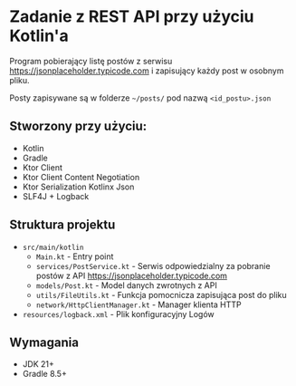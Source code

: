 # Zadanie z REST API przy użyciu Kotlin'a

Program pobierający listę postów z serwisu https://jsonplaceholder.typicode.com i zapisujący każdy post w osobnym pliku.

Posty zapisywane są w folderze  `~/posts/` pod nazwą `<id_postu>.json`

## Stworzony przy użyciu:
- Kotlin
- Gradle
- Ktor Client
- Ktor Client Content Negotiation
- Ktor Serialization Kotlinx Json
- SLF4J + Logback

## Struktura projektu
- `src/main/kotlin`
  - `Main.kt` - Entry point
  - `services/PostService.kt` - Serwis odpowiedzialny za pobranie postów z API https://jsonplaceholder.typicode.com
  - `models/Post.kt` - Model danych zwrotnych z API
  - `utils/FileUtils.kt` - Funkcja pomocnicza zapisująca post do pliku
  - `network/HttpClientManager.kt` - Manager klienta HTTP
- `resources/logback.xml` - Plik konfiguracyjny Logów

## Wymagania
- JDK 21+
- Gradle 8.5+

